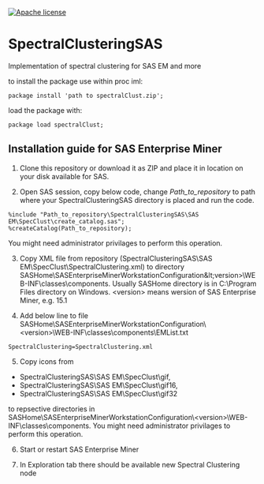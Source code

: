 [![Apache license](https://img.shields.io/badge/License-Apache-blue.svg)](https://github.com/Pastuszka/SpectralClusteringSAS/blob/main/LICENSE)

# SpectralClusteringSAS
Implementation of spectral clustering for SAS EM and more

to install the package use within proc iml:
```
package install 'path to spectralClust.zip';
```
load the package with:
```
package load spectralClust;
```
## Installation guide for SAS Enterprise Miner

1. Clone this repository or download it as ZIP and place it in location on your disk available for SAS.

2. Open SAS session, copy below code, change *Path_to_repository* to path where your SpectralClusteringSAS directory is placed and run the code.
```
%include "Path_to_repository\SpectralClusteringSAS\SAS EM\SpecClust\create_catalog.sas";
%createCatalog(Path_to_repository);
```
You might need administrator privilages to perform this operation.

3. Copy XML file from repository (SpectralClusteringSAS\SAS EM\SpecClust\SpectralClustering.xml) to directory SASHome\SASEnterpriseMinerWorkstationConfiguration\&lt;version&gt;\WEB-INF\classes\components.
Usually SASHome directory is in C:\Program Files directory on Windows.
&lt;version&gt; means wersion of SAS Enterprise Miner, e.g. 15.1

4. Add below line to file SASHome\SASEnterpriseMinerWorkstationConfiguration\\&lt;version&gt;\WEB-INF\classes\components\EMList.txt
```
SpectralClustering=SpectralClustering.xml
```

5. Copy icons from 
 * SpectralClusteringSAS\SAS EM\SpecClust\gif, 
 * SpectralClusteringSAS\SAS EM\SpecClust\gif16, 
 * SpectralClusteringSAS\SAS EM\SpecClust\gif32 

to repsective directories in SASHome\SASEnterpriseMinerWorkstationConfiguration\\&lt;version&gt;\WEB-INF\classes\components.
You might need administrator privilages to perform this operation.

6. Start or restart SAS Enterprise Miner

7. In Exploration tab there should be available new Spectral Clustering node

